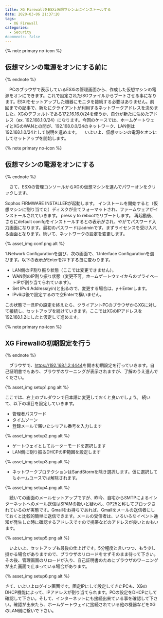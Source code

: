 ```yaml
---
title: XG FirewallをESXi仮想マシン上にインストールする
date: 2020-03-06 21:37:20
tags:
  - XG Firewall
categories:
  - Security
#comments: false
---
```

{% note primary no-icon %}

## 仮想マシンの電源をオンにする前に

{% endnote %}

　PCのブラウザで表示しているESXiの管理画面から、作成した仮想マシンの電源をオンにできます。これで設定されたISOファイルからブートさせる事になります。ESXiをセットアップした機器にモニタを接続する必要はありません。前回までの記事で、新たにクライアントが利用するネットワークアドレスを決めました。XGのデフォルトである172.16.16.0/24を使うか、自分が新たに決めたアドレス（ex. 192.168.1.0/24）になります。今回のケースでは、ホームゲートウェイとXGのWANとの間が、192.168.0.0/24のネットワーク、LAN側は192.168.1.0/24として説明を進めます。
　いよいよ、仮想マシンの電源をオンにしてセットアップを開始します。
<!-- more -->

{% note primary no-icon %}

## 仮想マシンの電源をオンにする

{% endnote %}

　さて、ESXiの管理コンソールからXGの仮想マシンを選んでパワーオンをクリックします。

Sophos FIRMWARE INSTALLERが起動します。
インストールを開始すると（仮想マシンに割り当てた）ディスクが全てフォーマットされ、ファームウェアがインストールされていきます。
press y to rebootでリブートします。
再起動後、さらにdefault conifgをインストールするとの表示がされ、やがてパスワード入力画面になります。最初のパスワードはadminです。まずライセンスを受け入れる画面となります。続いて、ネットワークの設定を変更します。

{% asset_img conf.png alt %}

1.Network Configurationを選び、次の画面で、1.Interface Configurationを選びます。以下の表示がEnterを押下する毎に変わります。

- LAN側のIP割り振り状態（ここでは変更できません）。
- WAN側のIP割り振り状態（変更不可。ホームゲートウェイからのプライベートIPが割り当てられています）。
- Set IPv4 Address(y/n)と出るので、変更する場合は、y＋Enterします。
- IPv6は後で設定するので空Enterで構いません。
  
この状態で一旦IPの設定を終えたら、クライアントPCのブラウザからXGに対して接続し、セットアップを続けていきます。ここではXGのIPアドレスを192.168.1.2にしたと仮定して進めます。

{% note primary no-icon %}

## XG Firewallの初期設定を行う

{% endnote %}

　ブラウザで、<https://192.168.1.2:4444>を開き初期設定を行っていきます。自己証明書でもあり、ブラウザのワーニングが表示されますが、了解のうえ進んでください。

{% asset_img setup1.png alt %}

 ここでは、右上のプルダウンで日本語に変更しておくと良いでしょう。
 続いて、以下の項目を設定していきます。

- 管理者パスワード
- タイムゾーン
- 登録メールで届いたシリアル番号を入力します

{% asset_img setup2.png alt %}

- ゲートウェイとしてルーターモードを選択します
- LAN側に割り振るDHCPのIP範囲を設定します

{% asset_img setup3.png alt %}

- ネットワークプロテクションはSandStormを除き選択します。仮に選択してもホームユースでは解除されます。
  
{% asset_img setup4.png alt %}
  
　続いての画面のメールセットアップですが、昨今、自宅からSMTPによるインターネットへのメール送信はSPAMの扱いと疑われ、OP25と称してブロックされているのが実態です。Gmailをお持ちであれば、Gmailをメールの送信者にしておくと比較的簡単に送信できます。メールの受信者は、いろいろなイベント通知が発生した時に確認するアドレスですので携帯などのアドレスが良いとおもいます。

{% asset_img setup5.png alt %}

 　いよいよ、セットアップも最後の仕上げです。5分程度と言いつつ、もう少し掛かる場合がありますので、ブラウザのリロードをせずそのまま待って下さい。その後、管理画面のリロードが入り、自己証明書のためにブラウザのワーニングが出た画面で止まっている場合があります。

{% asset_img setup6.png alt %}

 さて、いよいよログイン画面です。固定IPにして設定してきたPCも、XGのDHCP機能によって、IPアドレスが割り当てられます。PCの設定をDHCPにして確認して下さい。そして、インターネットにも接続出来ている事を確認して下さい。確認が出来たら、ホームゲートウェイに接続されている他の機器などをXGのLAN側に繋いで下さい。

